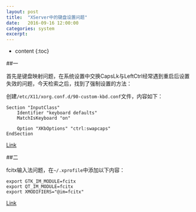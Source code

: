 ```yaml
---
layout: post
title:  "XServer中的键盘设置问题"
date:   2016-09-16 12:00:00
categories: system
excerpt:
---
```


* content
{:toc}

##一

首先是键盘映射问题，在系统设置中交换CapsLk与LeftCtrl经常遇到重启后设置失效的问题，今天检索之后，找到了强制设置的方法：

创建`/etc/X11/xorg.conf.d/90-custom-kbd.conf`文件，内容如下：

```
Section "InputClass"
    Identifier "keyboard defaults"
    MatchIsKeyboard "on"

    Option "XKbOptions" "ctrl:swapcaps"
EndSection
```

[Link](https://wiki.archlinux.org/index.php/Keyboard_configuration_in_Xorg#Frequently_used_XKB_options)

##二

fcitx输入法问题，在`~/.xprofile`中添加以下内容：

```
export GTK_IM_MODULE=fcitx
export QT_IM_MODULE=fcitx
export XMODIFIERS="@im=fcitx"
```

[Link](https://wiki.archlinux.org/index.php/Fcitx_(%E7%AE%80%E4%BD%93%E4%B8%AD%E6%96%87)#.E9.9D.9E.E6.A1.8C.E9.9D.A2.E7.8E.AF.E5.A2.83)
